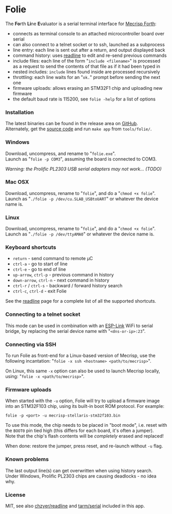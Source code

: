 # Folie

The **Fo**rth **Li**ne **E**valuator is a serial terminal interface for [Mecrisp Forth][MF]:

* connects as terminal console to an attached microcontroller board over serial
* can also connect to a telnet socket or to ssh, launched as a subprocess
* line entry: each line is sent out after a return, and output displayed back
* command history: uses [readline][RL] to edit and re-send previous commands
* include files: each line of the form "`include <filename>`" is processed  
  as a request to send the contents of that file as if it had been typed in
* nested includes: `include` lines found inside are processed recursively
* throttling: each line waits for an "`ok.`" prompt before sending the next one
* firmware uploads: allows erasing an STM32F1 chip and uploading new firmware
* the default baud rate is 115200, see `folie -help` for a list of options

### Installation

The latest binaries can be found in the release area on [GitHub][GH].  
Alternately, get the [source code][SC] and run `make app` from `tools/folie/`.

### Windows

Download, uncompress, and rename to "`folie.exe`".  
Launch as "`folie -p COM3`", assuming the board is connected to COM3.  

_Warning: the Prolific PL2303 USB serial adapters may not work... (TODO)_

### Mac OSX

Download, uncompress, rename to "`folie`", and do a "`chmod +x folie`".  
Launch as "`./folie -p /dev/cu.SLAB_USBtoUART`" or whatever the device name is.

### Linux

Download, uncompress, rename to "`folie`", and do a "`chmod +x folie`".  
Launch as "`./folie -p /dev/ttyAMA0`" or whatever the device name is.

### Keyboard shortcuts

* `return` - send command to remote µC
* `ctrl-a` - go to start of line
* `ctrl-e` - go to end of line
* `up-arrow`, `ctrl-p` - previous command in history
* `down-arrow`, `ctrl-n` - next command in history
* `ctrl-r` / `ctrl-s` - backward / forward history search
* `ctrl-c`, `ctrl-d` - exit Folie

See the [readline]() page for a complete list of all the supported shortcuts.

### Connecting to a telnet socket

This mode can be used in combination with an [ESP-Link][EL] WiFi to serial  
bridge, by replacing the serial device name with "`<dns-or-ip>:23`".

### Connecting via SSH

To run Folie as front-end for a Linux-based version of Mecrisp, use the  
following incantation: "`folie -x ssh <hostname> <path/to/mecrisp>`".

On Linux, this same `-x` option can also be used to launch Mecrisp locally,  
using: "`folie -x <path/to/mecrisp>`".

### Firmware uploads

When started with the `-u` option, Folie will try to upload a firmware image  
into an STM32F103 chip, using its built-in boot ROM protocol. For example:

    folie -p <port> -u mecrisp-stellaris-stm32f103.bin

To use this mode, the chip needs to be placed in "boot mode", i.e. reset with  
the `BOOT0` pin tied high (this differs for each board, it's often a jumper).  
Note that the chip's flash contents will be _completely_ erased and replaced!

When done: restore the jumper, press reset, and re-launch without `-u` flag.

### Known problems

The last output line(s) can get overwritten when using history search.  
Under Windows, Prolific PL2303 chips are causing deadlocks - no idea why.

### License

MIT, see also [chzyer/readline][LR] and [tarm/serial][LS] included in this app.

  [MF]: http://mecrisp.sourceforge.net
  [RL]: http://gopkg.in/readline.v1
  [GH]: https://github.com/jeelabs/embello/releases
  [SC]: https://github.com/jeelabs/embello
  [LR]: https://github.com/chzyer/readline/blob/v1.2/LICENSE
  [LS]: https://github.com/tarm/serial/blob/master/LICENSE
  [EL]: https://github.com/jeelabs/esp-link

